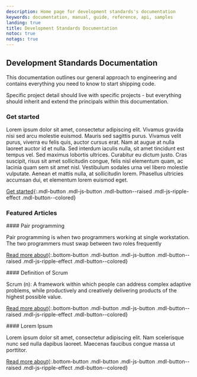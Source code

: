 ```yaml
---
description: Home page for development standards's documentation
keywords: documentation, manual, guide, reference, api, samples
landing: true
title: Development Standards Documentation
notoc: true
notags: true
---
```


## Development Standards Documentation

This documentation outlines our general approach to engineering and contains everything you need to know to start shipping code.

Specific project detail should live with specific projects - but everything should inherit and extend the principals within this documentation.

### Get started

Lorem ipsum dolor sit amet, consectetur adipiscing elit. Vivamus gravida nisi sed arcu molestie euismod. Mauris sed sagittis purus. Vivamus velit purus, viverra eu felis quis, auctor cursus erat. Nam at augue at nulla laoreet auctor id et nulla. Sed interdum iaculis nulla, sit amet tincidunt est tempus vel. Sed maximus lobortis ultrices. Curabitur eu dictum justo. Cras suscipit, risus sit amet sollicitudin congue, felis nisl elementum quam, ac lacinia quam sem sit amet nisl. Vestibulum sodales urna vel libero molestie vulputate. Aenean et mattis nulla, at sollicitudin lorem. Phasellus ultricies accumsan dui, et elementum lorem euismod eget.

[Get started](){:.mdl-button .mdl-js-button .mdl-button--raised .mdl-js-ripple-effect .mdl-button--colored}

### Featured Articles

<div class="mdl-grid">
<div markdown="1" class="mdl-cell mdl-cell--4-col mdl-cell--4-col-tablet mdl-cell--4-col-phone mdl-card">
#### Pair programming

Pair programming is when two programmers working at single workstation. The two programmers must swap between two roles frequently

[Read more about](/product-development-process/pair-programming/){:.bottom-button .mdl-button .mdl-js-button .mdl-button--raised .mdl-js-ripple-effect .mdl-button--colored}

</div>

<div markdown="1" class="mdl-cell mdl-cell--4-col mdl-cell--4-col-tablet mdl-cell--4-col-phone mdl-card">
#### Definition of Scrum

Scrum (n): A framework within which people can address complex adaptive problems, while productively and creatively delivering products of the highest possible value.

[Read more about](/product-development-process/scrum/){:.bottom-button .mdl-button .mdl-js-button .mdl-button--raised .mdl-js-ripple-effect .mdl-button--colored}
</div>

<div markdown="1" class="mdl-cell mdl-cell--4-col mdl-cell--4-col-tablet mdl-cell--4-col-phone mdl-card">
#### Lorem Ipsum

Lorem ipsum dolor sit amet, consectetur adipiscing elit. Nam scelerisque nunc sed nulla dapibus laoreet. Maecenas faucibus congue massa ut porttitor.

[Read more about](){:.bottom-button .mdl-button .mdl-js-button .mdl-button--raised .mdl-js-ripple-effect .mdl-button--colored}
</div>

</div>
